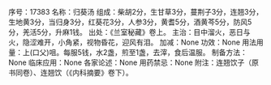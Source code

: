 序号：17383
名称：归葵汤
组成：柴胡2分，生甘草3分，蔓荆子3分，连翘3分，生地黄3分，当归身3分，红葵花3分，人参3分，黄耆5分，酒黄芩5分，防风5分，羌活5分，升麻1钱。
出处：《兰室秘藏》卷上。
主治：目中溜火，恶日与火，隐涩难开，小角紧，视物昏花，迎风有泪。
加减：None
功效：None
用法用量：上(口父)咀。每服5钱，水2盏，煎至1盏，去滓，食后温服。
制备方法：None
临床应用：None
各家论述：None
用药禁忌：None
附注：连翘饮子（原书同卷）、连翘饮（《内科摘要》卷下）。
